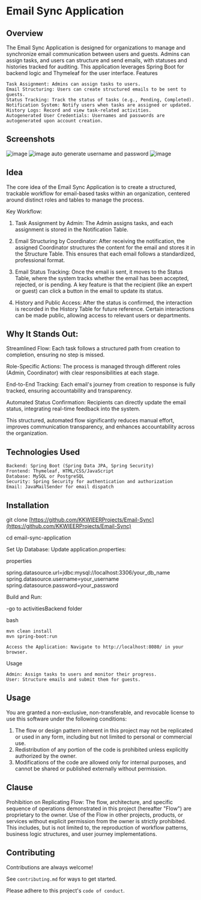 # Email Sync Application
## Overview

The Email Sync Application is designed for organizations to manage and synchronize email communication between users and guests. Admins can assign tasks, and users can structure and send emails, with statuses and histories tracked for auditing. This application leverages Spring Boot for backend logic and Thymeleaf for the user interface.
Features

    Task Assignment: Admins can assign tasks to users.
    Email Structuring: Users can create structured emails to be sent to guests.
    Status Tracking: Track the status of tasks (e.g., Pending, Completed).
    Notification System: Notify users when tasks are assigned or updated.
    History Logs: Record and view task-related activities.
    Autogenerated User Credentials: Usernames and passwords are autogenerated upon account creation.

## Screenshots

![image](https://github.com/user-attachments/assets/7b8cf3d4-64f3-40b7-bea5-272ec739dfbc)
![image](https://github.com/user-attachments/assets/55aff060-d830-474b-b8c1-810ed4c6bca5)
auto generate username and password
![image](https://github.com/user-attachments/assets/2dfc88d7-dba2-413f-b15d-c2cd5f93c244)

## Idea

The core idea of the Email Sync Application is to create a structured, trackable workflow for email-based tasks within an organization, centered around distinct roles and tables to manage the process.

Key Workflow:

1. Task Assignment by Admin: The Admin assigns tasks, and each assignment is stored in the Notification Table.


2. Email Structuring by Coordinator: After receiving the notification, the assigned Coordinator structures the content for the email and stores it in the Structure Table. This ensures that each email follows a standardized, professional format.


3. Email Status Tracking: Once the email is sent, it moves to the Status Table, where the system tracks whether the email has been accepted, rejected, or is pending. A key feature is that the recipient (like an expert or guest) can click a button in the email to update its status.


4. History and Public Access: After the status is confirmed, the interaction is recorded in the History Table for future reference. Certain interactions can be made public, allowing access to relevant users or departments.



## Why It Stands Out:

Streamlined Flow: Each task follows a structured path from creation to completion, ensuring no step is missed.

Role-Specific Actions: The process is managed through different roles (Admin, Coordinator) with clear responsibilities at each stage.

End-to-End Tracking: Each email's journey from creation to response is fully tracked, ensuring accountability and transparency.

Automated Status Confirmation: Recipients can directly update the email status, integrating real-time feedback into the system.


This structured, automated flow significantly reduces manual effort, improves communication transparency, and enhances accountability across the organization.


## Technologies Used

    Backend: Spring Boot (Spring Data JPA, Spring Security)
    Frontend: Thymeleaf, HTML/CSS/JavaScript
    Database: MySQL or PostgreSQL
    Security: Spring Security for authentication and authorization
    Email: JavaMailSender for email dispatch

## Installation

    
git clone [https://github.com/KKWIEERProjects/Email-Sync](https://github.com/KKWIEERProjects/Email-Sync)

cd email-sync-application

Set Up Database: Update application.properties:

properties

spring.datasource.url=jdbc:mysql://localhost:3306/your_db_name
spring.datasource.username=your_username
spring.datasource.password=your_password

Build and Run:

-go to activitiesBackend folder

bash

    mvn clean install
    mvn spring-boot:run

    Access the Application: Navigate to http://localhost:8080/ in your browser.



Usage

    Admin: Assign tasks to users and monitor their progress.
    User: Structure emails and submit them for guests.




## Usage 

You are granted a non-exclusive, non-transferable, and revocable license to use this software under the following conditions:
1. The flow or design pattern inherent in this project may not be replicated or used in any form, including but not limited to personal or commercial use.
2. Redistribution of any portion of the code is prohibited unless explicitly authorized by the owner.
3. Modifications of the code are allowed only for internal purposes, and cannot be shared or published externally without permission.

## Clause

Prohibition on Replicating Flow: The flow, architecture, and specific sequence of operations demonstrated in this project (hereafter "Flow") are proprietary to the owner. Use of the Flow in other projects, products, or services without explicit permission from the owner is strictly prohibited. This includes, but is not limited to, the reproduction of workflow patterns, business logic structures, and user journey implementations.

## Contributing

Contributions are always welcome!

See `contributing.md` for ways to get started.

Please adhere to this project's `code of conduct`.

